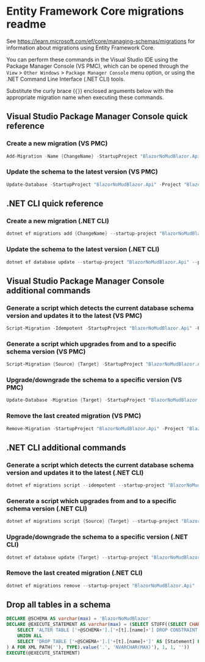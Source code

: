 # Entity Framework Core migrations readme

See <https://learn.microsoft.com/ef/core/managing-schemas/migrations> for information about migrations
using Entity Framework Core.

You can perform these commands in the Visual Studio IDE using the Package Manager Console (VS PMC), which can
be opened through the `View` > `Other Windows` > `Package Manager Console` menu option, or using the .NET
Command Line Interface (.NET CLI) tools.

Substitute the curly brace (`{}`) enclosed arguments below with the appropriate migration name when
executing these commands.

## Visual Studio Package Manager Console quick reference

### Create a new migration (VS PMC)

```powershell
Add-Migration -Name {ChangeName} -StartupProject "BlazorNoMudBlazor.Api" -Project "BlazorNoMudBlazor.Infrastructure"
```

### Update the schema to the latest version (VS PMC)

```powershell
Update-Database -StartupProject "BlazorNoMudBlazor.Api" -Project "BlazorNoMudBlazor.Infrastructure"
```

## .NET CLI quick reference

### Create a new migration (.NET CLI)

```powershell
dotnet ef migrations add {ChangeName} --startup-project "BlazorNoMudBlazor.Api" --project "BlazorNoMudBlazor.Infrastructure"
```

### Update the schema to the latest version (.NET CLI)

```powershell
dotnet ef database update --startup-project "BlazorNoMudBlazor.Api" --project "BlazorNoMudBlazor.Infrastructure"
```

## Visual Studio Package Manager Console additional commands

### Generate a script which detects the current database schema version and updates it to the latest (VS PMC)

```powershell
Script-Migration -Idempotent -StartupProject "BlazorNoMudBlazor.Api" -Project "BlazorNoMudBlazor.Infrastructure"
```

### Generate a script which upgrades from and to a specific schema version (VS PMC)

```powershell
Script-Migration {Source} {Target} -StartupProject "BlazorNoMudBlazor.Api" -Project "BlazorNoMudBlazor.Infrastructure"
```

### Upgrade/downgrade the schema to a specific version (VS PMC)

```powershell
Update-Database -Migration {Target} -StartupProject "BlazorNoMudBlazor.Api" -Project "BlazorNoMudBlazor.Infrastructure"
```

### Remove the last created migration (VS PMC)

```powershell
Remove-Migration -StartupProject "BlazorNoMudBlazor.Api" -Project "BlazorNoMudBlazor.Infrastructure"
```

## .NET CLI additional commands

### Generate a script which detects the current database schema version and updates it to the latest (.NET CLI)

```powershell
dotnet ef migrations script --idempotent --startup-project "BlazorNoMudBlazor.Api" --project "BlazorNoMudBlazor.Infrastructure"
```

### Generate a script which upgrades from and to a specific schema version (.NET CLI)

```powershell
dotnet ef migrations script {Source} {Target} --startup-project "BlazorNoMudBlazor.Api" --project "BlazorNoMudBlazor.Infrastructure"
```

### Upgrade/downgrade the schema to a specific version (.NET CLI)

```powershell
dotnet ef database update {Target} --startup-project "BlazorNoMudBlazor.Api" --project "BlazorNoMudBlazor.Infrastructure"
```

### Remove the last created migration (.NET CLI)

```powershell
dotnet ef migrations remove --startup-project "BlazorNoMudBlazor.Api" --project "BlazorNoMudBlazor.Infrastructure"
```

## Drop all tables in a schema

```sql
DECLARE @SCHEMA AS varchar(max) = 'BlazorNoMudBlazor'
DECLARE @EXECUTE_STATEMENT AS varchar(max) = (SELECT STUFF((SELECT CHAR(13) + CHAR(10) + [Statement] FROM (
    SELECT 'ALTER TABLE ['+@SCHEMA+'].['+[t].[name]+'] DROP CONSTRAINT ['+[fk].[name]+']' AS [Statement] FROM [sys].[foreign_keys] AS [fk] INNER JOIN [sys].[tables] AS [t] ON [t].[object_id] = [fk].[parent_object_id] INNER JOIN [sys].[schemas] AS [s] ON [s].[schema_id] = [t].[schema_id] WHERE [s].[name] = @SCHEMA
    UNION ALL
    SELECT 'DROP TABLE ['+@SCHEMA+'].['+[t].[name]+']' AS [Statement] FROM [sys].[tables] AS [t] INNER JOIN [sys].[schemas] AS [s] ON [s].[schema_id] = [t].[schema_id] WHERE [s].[name] = @SCHEMA
) A FOR XML PATH(''), TYPE).value('.', 'NVARCHAR(MAX)'), 1, 1, ''))
EXECUTE(@EXECUTE_STATEMENT)
```
